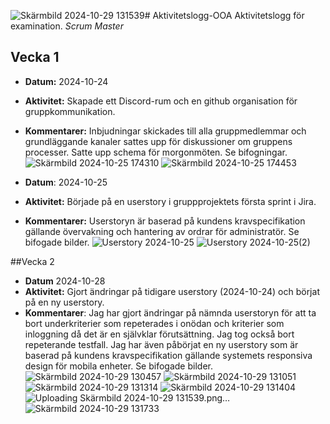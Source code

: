 ![Skärmbild 2024-10-29 131539](https://github.com/user-attachments/assets/46458312-6a42-4c30-a164-dcb548399bc3)# Aktivitetslogg-OOA
Aktivitetslogg för examination. *Scrum Master*

## Vecka 1
- **Datum:** 2024-10-24
- **Aktivitet:** Skapade ett Discord-rum och en github organisation för gruppkommunikation.
- **Kommentarer:** Inbjudningar skickades till alla gruppmedlemmar och grundläggande kanaler sattes upp för diskussioner om gruppens processer. Satte upp schema för morgonmöten. Se bifogningar. ![Skärmbild 2024-10-25 174310](https://github.com/user-attachments/assets/f81e4bed-16f5-4966-823c-434e0103e38d) ![Skärmbild 2024-10-25 174453](https://github.com/user-attachments/assets/b05b6042-ec7c-4b40-9d09-0131382847d9)

- **Datum**: 2024-10-25
- **Aktivitet:** Började på en userstory i gruppprojektets första sprint i Jira.
- **Kommentarer:** Userstoryn är baserad på kundens kravspecifikation gällande övervakning och hantering av ordrar för administratör. Se bifogade bilder. ![Userstory 2024-10-25](https://github.com/user-attachments/assets/4f2d2095-20ad-42d9-9632-24460ad7b4d2) 
![Userstory 2024-10-25(2)](https://github.com/user-attachments/assets/1b57d295-e5a4-4c6e-8b8f-7b0bee2c7fbc)

##Vecka 2
- **Datum** 2024-10-28
- **Aktivitet:** Gjort ändringar på tidigare userstory (2024-10-24) och börjat på en ny userstory.
- **Kommentarer**: Jag har gjort ändringar på nämnda userstoryn för att ta bort underkriterier som repeterades i onödan och kriterier som inloggning då det är en självklar förutsättning. Jag tog också bort repeterande testfall. Jag har även påbörjat en ny userstory som är baserad på kundens kravspecifikation gällande systemets responsiva design för mobila enheter. Se bifogade bilder. ![Skärmbild 2024-10-29 130457](https://github.com/user-attachments/assets/0cde8e0d-fc41-400b-bdf8-369a70d3f5b6) ![Skärmbild 2024-10-29 131051](https://github.com/user-attachments/assets/3fb2391b-4ed4-4e06-a0f4-08ad21126135) ![Skärmbild 2024-10-29 131314](https://github.com/user-attachments/assets/c3cbc2bc-8b8d-406e-b746-882b3fe32105) ![Skärmbild 2024-10-29 131404](https://github.com/user-attachments/assets/f6a92ec9-52fa-4c09-b786-d5ae3ce506a6) ![Uploading Skärmbild 2024-10-29 131539.png…]() ![Skärmbild 2024-10-29 131733](https://github.com/user-attachments/assets/50f03216-7500-48eb-ad53-822e39e24882)

